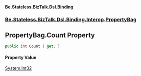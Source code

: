 #### [Be.Stateless.BizTalk.Dsl.Binding](README.md 'README')
### [Be.Stateless.BizTalk.Dsl.Binding.Interop](Be.Stateless.BizTalk.Dsl.Binding.Interop.md 'Be.Stateless.BizTalk.Dsl.Binding.Interop').[PropertyBag](PropertyBag.md 'Be.Stateless.BizTalk.Dsl.Binding.Interop.PropertyBag')

## PropertyBag.Count Property

```csharp
public int Count { get; }
```

#### Property Value
[System.Int32](https://docs.microsoft.com/en-us/dotnet/api/System.Int32 'System.Int32')